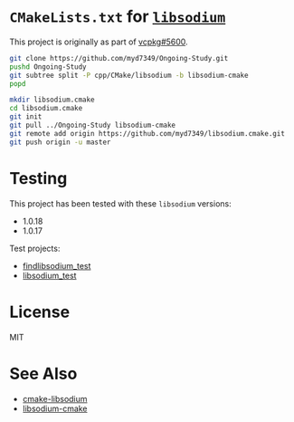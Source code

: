 `CMakeLists.txt` for [```libsodium```](https://github.com/jedisct1/libsodium)
=====

This project is originally as part of [vcpkg#5600](https://github.com/microsoft/vcpkg/pull/5600).

```bash
git clone https://github.com/myd7349/Ongoing-Study.git
pushd Ongoing-Study
git subtree split -P cpp/CMake/libsodium -b libsodium-cmake
popd

mkdir libsodium.cmake
cd libsodium.cmake
git init
git pull ../Ongoing-Study libsodium-cmake
git remote add origin https://github.com/myd7349/libsodium.cmake.git
git push origin -u master
```

Testing
=====

This project has been tested with these `libsodium` versions:

* 1.0.18
* 1.0.17

Test projects:

* [findlibsodium_test](https://github.com/myd7349/Ongoing-Study/tree/master/cpp/CMake/vcpkg/findsodium_test)
* [libsodium_test](https://github.com/myd7349/Ongoing-Study/tree/master/cpp/CMake/vcpkg/libsodium_test)

License
=====

MIT

See Also
=====
* [cmake-libsodium](https://github.com/imefisto/cmake-libsodium)
* [libsodium-cmake](https://github.com/robinlinden/libsodium-cmake)
